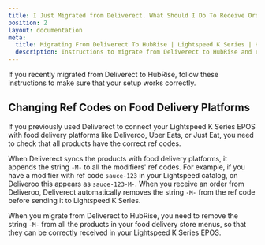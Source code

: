 ```yaml
---
title: I Just Migrated from Deliverect. What Should I Do To Receive Orders?
position: 2
layout: documentation
meta:
  title: Migrating From Deliverect To HubRise | Lightspeed K Series | HubRise
  description: Instructions to migrate from Deliverect to HubRise and receive orders in Lightspeed K Series.
---
```


If you recently migrated from Deliverect to HubRise, follow these instructions to make sure that your setup works correctly.

## Changing Ref Codes on Food Delivery Platforms

If you previously used Deliverect to connect your Lightspeed K Series EPOS with food delivery platforms like Deliveroo, Uber Eats, or Just Eat, you need to check that all products have the correct ref codes.

When Deliverect syncs the products with food delivery platforms, it appends the string `-M-` to all the modifiers' ref codes. For example, if you have a modifier with ref code `sauce-123` in your Lightspeed catalog, on Deliveroo this appears as `sauce-123-M-`. When you receive an order from Deliveroo, Deliverect automatically removes the string `-M-` from the ref code before sending it to Lightspeed K Series.

When you migrate from Deliverect to HubRise, you need to remove the string `-M-` from all the products in your food delivery store menus, so that they can be correctly received in your Lightspeed K Series EPOS.
